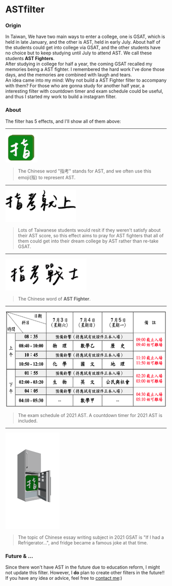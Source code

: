 # ASTfilter
### Origin
In Taiwan, We have two main ways to enter a college, one is GSAT, which is held in late January, and the other is AST, held in early July. About half of the students could get into college via GSAT, and the other students have no choice but to keep studying until July to attend AST. We call these students **AST Fighters**.  
After studying in college for half a year, the coming GSAT recalled my memories being a AST fighter. I remembered the hard work I've done those days, and the memories are combined with laugh and tears.  
An idea came into my mind: Why not build a AST Fighter filter to accompany with them? For those who are gonna study for another half year, a interesting filter with countdown timer and exam schedule could be useful, and thus I started my work to build a instagram filter.

### About
The filter has 5 effects, and I'll show all of them above:

---  
<img src="./textures/指陰影白.png" width=100>  

> The Chinese word "指考" stands for AST, and we often use this emoji(🈯️) to represent AST.  

---
<img src="./textures/指考就上(1).png" height=100>  

> Lots of Taiwanese students would resit if they weren't satisfy about their AST score, so this effect aims to pray for AST fighters that all of them could get into their dream college by AST rather than re-take GSAT.  
  
---
<img src="./textures/指考戰士(2).png" height=100>  

> The Chinese word of **AST Fighter**.  
  
---
<img src="./textures/考程.png" height=300>   

> The exam schedule of 2021 AST. A countdown timer for 2021 AST is included.  
  
---
<img src="./textures/fridge.png" height=300>  

> The topic of Chinese essay writing subject in 2021 GSAT is "If I had a Refrigerator...", and fridge became a famous joke at that time.

### Future & ...
Since there won't have AST in the future due to education reform, I might not update this filter. However, I **do** plan to create other filters in the future!!  
If you have any idea or advice, feel free to [contact me](mailto:b09705045@ntu.im):)
